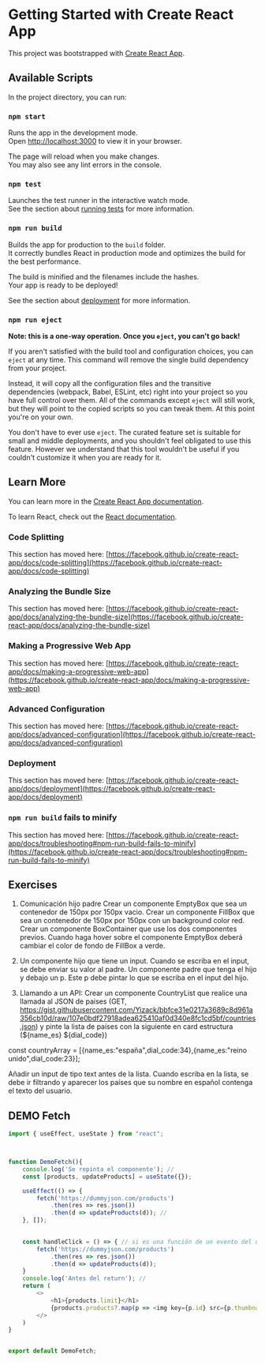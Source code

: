 # Getting Started with Create React App

This project was bootstrapped with [Create React App](https://github.com/facebook/create-react-app).

## Available Scripts

In the project directory, you can run:

### `npm start`

Runs the app in the development mode.\
Open [http://localhost:3000](http://localhost:3000) to view it in your browser.

The page will reload when you make changes.\
You may also see any lint errors in the console.

### `npm test`

Launches the test runner in the interactive watch mode.\
See the section about [running tests](https://facebook.github.io/create-react-app/docs/running-tests) for more information.

### `npm run build`

Builds the app for production to the `build` folder.\
It correctly bundles React in production mode and optimizes the build for the best performance.

The build is minified and the filenames include the hashes.\
Your app is ready to be deployed!

See the section about [deployment](https://facebook.github.io/create-react-app/docs/deployment) for more information.

### `npm run eject`

**Note: this is a one-way operation. Once you `eject`, you can't go back!**

If you aren't satisfied with the build tool and configuration choices, you can `eject` at any time. This command will remove the single build dependency from your project.

Instead, it will copy all the configuration files and the transitive dependencies (webpack, Babel, ESLint, etc) right into your project so you have full control over them. All of the commands except `eject` will still work, but they will point to the copied scripts so you can tweak them. At this point you're on your own.

You don't have to ever use `eject`. The curated feature set is suitable for small and middle deployments, and you shouldn't feel obligated to use this feature. However we understand that this tool wouldn't be useful if you couldn't customize it when you are ready for it.

## Learn More

You can learn more in the [Create React App documentation](https://facebook.github.io/create-react-app/docs/getting-started).

To learn React, check out the [React documentation](https://reactjs.org/).

### Code Splitting

This section has moved here: [https://facebook.github.io/create-react-app/docs/code-splitting](https://facebook.github.io/create-react-app/docs/code-splitting)

### Analyzing the Bundle Size

This section has moved here: [https://facebook.github.io/create-react-app/docs/analyzing-the-bundle-size](https://facebook.github.io/create-react-app/docs/analyzing-the-bundle-size)

### Making a Progressive Web App

This section has moved here: [https://facebook.github.io/create-react-app/docs/making-a-progressive-web-app](https://facebook.github.io/create-react-app/docs/making-a-progressive-web-app)

### Advanced Configuration

This section has moved here: [https://facebook.github.io/create-react-app/docs/advanced-configuration](https://facebook.github.io/create-react-app/docs/advanced-configuration)

### Deployment

This section has moved here: [https://facebook.github.io/create-react-app/docs/deployment](https://facebook.github.io/create-react-app/docs/deployment)

### `npm run build` fails to minify

This section has moved here: [https://facebook.github.io/create-react-app/docs/troubleshooting#npm-run-build-fails-to-minify](https://facebook.github.io/create-react-app/docs/troubleshooting#npm-run-build-fails-to-minify)


## Exercises

1. Comunicación hijo padre
Crear un componente EmptyBox que sea un contenedor de 150px por 150px vacio.
Crear un componente FillBox que sea un contenedor de 150px por 150px con un background color red.
Crear un componente BoxContainer que use los dos componentes previos. 
Cuando haga hover sobre el componente EmptyBox deberá cambiar el color de fondo de FillBox a verde.


2. Un componente hijo que tiene un input. Cuando se escriba en el input, se debe enviar su valor al padre.
Un componente padre que tenga el hijo y debajo un p. Este p debe pintar lo que se escriba en el input del hijo.

3. Llamando a un API:   Crear un componente CountryList que realice una llamada al JSON de paises
(GET, https://gist.githubusercontent.com/Yizack/bbfce31e0217a3689c8d961a356cb10d/raw/107e0bdf27918adea625410af0d340e8fc1cd5bf/countries.json) y pinte la lista de países con la siguiente en card estructura (${name_es} ${dial_code})

const countryArray = [{name_es:"españa",dial_code:34},{name_es:"reino unido",dial_code:23}];

Añadir un input de tipo text antes de la lista. Cuando escriba en la lista, se debe ir filtrando y aparecer los países que su nombre en español contenga el texto del usuario. 




## DEMO Fetch
```js
import { useEffect, useState } from "react";



function DemoFetch(){
    console.log('Se repinta el componente'); // 
    const [products, updateProducts] = useState({});

    useEffect(() => {
        fetch('https://dummyjson.com/products')
            .then(res => res.json())
            .then(d => updateProducts(d)); // 
    }, []);
    

    const handleClick = () => { // si es una función de un evento del usuario, NO hace falta el useEffect
        fetch('https://dummyjson.com/products')
            .then(res => res.json())
            .then(d => updateProducts(d)); 
    }
    console.log('Antes del return'); // 
    return (
        <>
            <h1>{products.limit}</h1>
            {products.products?.map(p => <img key={p.id} src={p.thumbnail} alt=""></img>)}
        </>
    )
}


export default DemoFetch;
```